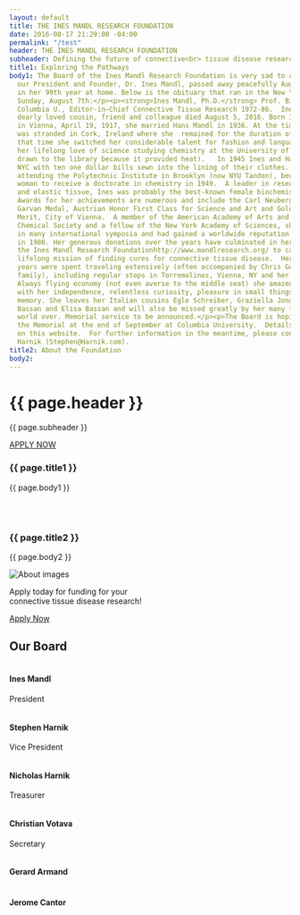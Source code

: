 ```yaml
---
layout: default
title: THE INES MANDL RESEARCH FOUNDATION
date: 2016-08-17 21:29:00 -04:00
permalink: "/test"
header: THE INES MANDL RESEARCH FOUNDATION
subheader: Defining the future of connective<br> tissue disease research
title1: Exploring the Pathways
body1: The Board of the Ines Mandl Research Foundation is very sad to announce that
  our President and Founder, Dr. Ines Mandl, passed away peacefully August 5, 2016
  in her 99th year at home. Below is the obituary that ran in the New York Times on
  Sunday, August 7th:</p><p><strong>Ines Mandl, Ph.D.</strong> Prof. Biochemistry,
  Columbia U., Editor-in–Chief Connective Tissue Research 1972-86.  Ines Mandl, a
  dearly loved cousin, friend and colleague died August 5, 2016. Born Ines Hochmuth
  in Vienna, April 19, 1917, she married Hans Mandl in 1936. At the time of the Anschluss,she
  was stranded in Cork, Ireland where she  remained for the duration of the War. During
  that time she switched her considerable talent for fashion and languages to begin
  her lifelong love of science studying chemistry at the University of Cork (she was
  drawn to the library because it provided heat).   In 1945 Ines and Hans flew to
  NYC with ten one dollar bills sewn into the lining of their clothes. She soon began
  attending the Polytechnic Institute in Brooklyn (now NYU Tandon), becoming the first
  woman to receive a doctorate in chemistry in 1949.  A leader in research on enzymes
  and elastic tissue, Ines was probably the best-known female biochemist of her generation.
  Awards for her achievements are numerous and include the Carl Neuberg Medal, the
  Garvan Medal, Austrian Honor First Class for Science and Art and Golden Honor for
  Merit, City of Vienna.  A member of the American Academy of Arts and Sciences, American
  Chemical Society and a fellow of the New York Academy of Sciences, she participated
  in many international symposia and had gained a worldwide reputation when she retired
  in 1986. Her generous donations over the years have culminated in her creation of
  the Ines Mandl Research Foundationhttp://www.mandlresearch.org/ to carry on her
  lifelong mission of finding cures for connective tissue disease.  Her retirement
  years were spent traveling extensively (often accompanied by Chris Gorton and his
  family), including regular stops in Torremolinos, Vienna, NY and her beloved Maui.
  Always flying economy (not even averse to the middle seat) she amazed her friends
  with her independence, relentless curiosity, pleasure in small things and encyclopedic
  memory. She leaves her Italian cousins Egle Schreiber, Graziella Jona, Marianne
  Bassan and Elisa Bassan and will also be missed greatly by her many friends the
  world over. Memorial service to be announced.</p><p>The Board is hoping to schedule
  the Memorial at the end of September at Columbia University.  Details will be posted
  on this website.  For further information in the meantime, please contact Steve
  Harnik (Stephen@Harnik.com).
title2: About the Foundation
body2: 
---
```


<!-- Start Header Section -->
<div class="banner">
    <div class="overlay">
        <div class="container">
            <div class="intro-text">
                <h1> {{ page.header }}</h1>
                <p>{{ page.subheader }}</p>
                <a href="apply" class="page-scroll btn btn-primary">APPLY NOW</a>
            </div>
        </div>
    </div>
</div>
<!-- End Header Section -->


<!-- Start About Us Section -->
<section id="about-section" class="about-section">
    <div class="container">
        <div class="row">
            <div class="col-md-12">
                <div class="section-heading-2">
                    <h3 class="about-section-title">
                        <span>{{ page.title1 }}</span>
                    </h3>
                </div>
            </div>
        </div>
        <div class="row">
            <div class="col-md-12">
                <div class="about-text">
                    <p>{{ page.body1 }}</p>
                </div>
            </div>
        </div>
        <br/>
        <br/>
        <div class="row">
            <div class="col-md-12">
                <div class="section-heading-2">
                    <h3 class="about-section-title">
                        <span>{{ page.title2 }}</span>
                    </h3>
                </div>
            </div>
        </div>
        <div class="row">
            <div class="col-md-7">
                <div class="about-text">
                    <p>{{ page.body2 }}</p>
                </div>
            </div>
            <div class="col-md-5">
                <div class="about-img">
                    <img src="/images/ines.jpg" class="img-responsive" alt="About images">
                </div>
            </div> 
        </div>
    </div>
</section>
    
    
<!-- Start Call to Action Section -->
<section class="call-to-action">
    <div class="container">
        <div class="row">
            <div class="col-md-12 wow zoomIn" data-wow-duration="2s" data-wow-delay="300ms">
                <p>Apply today for funding for your<br>connective tissue disease research!</p>
                <a href="apply" class="page-scroll btn btn-primary">Apply Now</a>
            </div>
        </div>
    </div>
</section>
<!-- End Call to Action Section -->
    
    
    
    
<!-- Start Team Member Section -->
<section id="team-section">
    <div class="container">
        <div class="row">
            <div class="col-md-12">
                <div class="section-title text-center wow fadeInDown" data-wow-duration="2s" data-wow-delay="50ms">
                    <h2>Our Board</h2>
                </div>                        
            </div>
        </div>
        <div class="row">
            <div class="col-md-3 wow fadeInLeft" data-wow-duration="2s" data-wow-delay="300ms">
                <div class="team-member">
                    <img src="/images/team/ines.jpg" class="img-responsive" alt="">
                    <div class="team-details">
                        <h4>Ines Mandl</h4>
                        <p>President</p>
                    </div>
                </div>
            </div><!-- /.col-md-3 -->
            <div class="col-md-3 wow fadeInLeft" data-wow-duration="2s" data-wow-delay="600ms">
                <div class="team-member">
                    <img src="/images/team/stephen.jpg" class="img-responsive" alt="">
                    <div class="team-details">
                        <h4>Stephen Harnik</h4>
                        <p>Vice President</p>
                    </div>
                </div>
            </div><!-- /.col-md-3 -->
            <div class="col-md-3 wow fadeInLeft" data-wow-duration="2s" data-wow-delay="900ms">
                <div class="team-member">
                    <img src="/images/team/nick.jpg" class="img-responsive" alt="">
                    <div class="team-details">
                        <h4>Nicholas Harnik</h4>
                        <p>Treasurer</p>
                    </div>
                </div>
            </div><!-- /.col-md-3 -->
            <div class="col-md-3 wow fadeInLeft" data-wow-duration="2s" data-wow-delay="1200ms">
                <div class="team-member">
                    <img src="/images/team/christian.jpg" class="img-responsive" alt="">
                    <div class="team-details">
                        <h4>Christian Votava</h4>
                        <p>Secretary</p>
                    </div>
                </div>
            </div><!-- /.col-md-3 -->
            <div class="col-md-3 wow fadeInLeft" data-wow-duration="2s" data-wow-delay="1200ms">
                <div class="team-member">
                    <img src="/images/team/gerard.jpg" class="img-responsive" alt="">
                    <div class="team-details">
                        <h4>Gerard Armand</h4>
                        <!-- <p>Secretary</p> -->
                    </div>
                </div>
            </div><!-- /.col-md-3 -->
            <div class="col-md-3 wow fadeInLeft" data-wow-duration="2s" data-wow-delay="1200ms">
                <div class="team-member">
                    <img src="/images/team/jerome.jpg" class="img-responsive" alt="">
                    <div class="team-details">
                        <h4>Jerome Cantor</h4>
                        <!-- <p>Secretary</p> -->
                    </div>
                </div>
            </div><!-- /.col-md-3 -->
        </div>
        <!-- <div class="row">
            <div class="col-md-12">
                <p>Not pictured: Gerard Armand & Jerome Cantor</p>                        
            </div>
        </div> -->
    </div>
</section>
<!-- End Team Member Section -->

